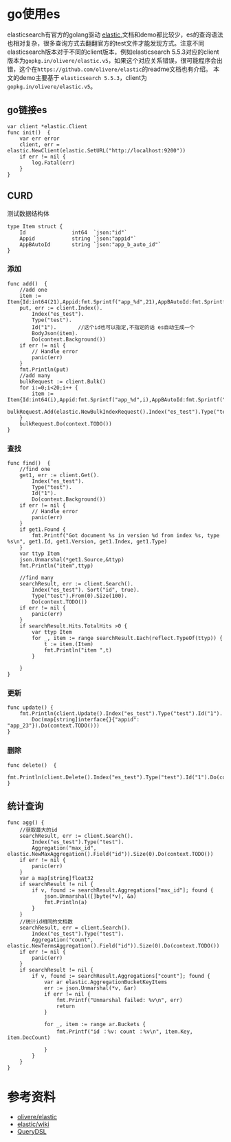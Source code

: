 # go使用es
elasticsearch有官方的golang驱动 [elastic](https://github.com/olivere/elastic),文档和demo都比较少，es的查询语法也相对复杂，很多查询方式去翻翻官方的test文件才能发现方式。注意不同elasticsearch版本对于不同的client版本，例如elasticsearch 5.5.3对应的client版本为`gopkg.in/olivere/elastic.v5`，如果这个对应关系错误，很可能程序会出错，这个在`https://github.com/olivere/elastic`的readme文档也有介绍。
本文的demo主要基于 `elasticsearch 5.5.3`，client为`gopkg.in/olivere/elastic.v5`。

## go链接es
```golang
var client *elastic.Client
func init()  {
	var err error
	client, err = elastic.NewClient(elastic.SetURL("http://localhost:9200"))
	if err != nil {
		log.Fatal(err)
	}
}
```

## CURD

测试数据结构体
```golang
type Item struct {
	Id               int64  `json:"id"`
	Appid            string `json:"appid"`
	AppBAutoId       string `json:"app_b_auto_id"`
}
```

### 添加
```golang
func add()  {
	//add one
	item := Item{Id:int64(21),Appid:fmt.Sprintf("app_%d",21),AppBAutoId:fmt.Sprintf("app_%d",21+200)}
	put, err := client.Index().
		Index("es_test").
		Type("test").
		Id("1").       //这个id也可以指定,不指定的话 es自动生成一个
		BodyJson(item).
		Do(context.Background())
	if err != nil {
		// Handle error
		panic(err)
	}
	fmt.Println(put)
	//add many
	bulkRequest := client.Bulk()
	for i:=0;i<20;i++ {
		item := Item{Id:int64(i),Appid:fmt.Sprintf("app_%d",i),AppBAutoId:fmt.Sprintf("app_%d",i+200)}
		bulkRequest.Add(elastic.NewBulkIndexRequest().Index("es_test").Type("test").Doc(item))
	}
	bulkRequest.Do(context.TODO())
}

```
### 查找
```golang
func find()  {
	//find one
	get1, err := client.Get().
		Index("es_test").
		Type("test").
		Id("1").
		Do(context.Background())
	if err != nil {
		// Handle error
		panic(err)
	}
	if get1.Found {
		fmt.Printf("Got document %s in version %d from index %s, type %s\n", get1.Id, get1.Version, get1.Index, get1.Type)
	}
	var ttyp Item
	json.Unmarshal(*get1.Source,&ttyp)
	fmt.Println("item",ttyp)

	//find many
	searchResult, err := client.Search().
		Index("es_test"). Sort("id", true).
		Type("test").From(0).Size(100).
		Do(context.TODO())
	if err != nil {
		panic(err)
	}
	if searchResult.Hits.TotalHits >0 {
		var ttyp Item
		for _, item := range searchResult.Each(reflect.TypeOf(ttyp)) {
			t := item.(Item)
			fmt.Println("item ",t)
		}

	}
}
```
### 更新
```golang
func update() {
	fmt.Println(client.Update().Index("es_test").Type("test").Id("1").
		Doc(map[string]interface{}{"appid": "app_23"}).Do(context.TODO()))
}
```
### 删除
```golang
func delete()  {
	fmt.Println(client.Delete().Index("es_test").Type("test").Id("1").Do(context.TODO()))
}

```
## 统计查询
```golang
func agg() {
	//获取最大的id
	searchResult, err := client.Search().
		Index("es_test").Type("test").
		Aggregation("max_id", elastic.NewMaxAggregation().Field("id")).Size(0).Do(context.TODO())
	if err != nil {
		panic(err)
	}
	var a map[string]float32
	if searchResult != nil {
		if v, found := searchResult.Aggregations["max_id"]; found {
			json.Unmarshal([]byte(*v), &a)
			fmt.Println(a)
		}
	}
	//统计id相同的文档数
	searchResult, err = client.Search().
		Index("es_test").Type("test").
		Aggregation("count", elastic.NewTermsAggregation().Field("id")).Size(0).Do(context.TODO())
	if err != nil {
		panic(err)
	}
	if searchResult != nil {
		if v, found := searchResult.Aggregations["count"]; found {
			var ar elastic.AggregationBucketKeyItems
			err := json.Unmarshal(*v, &ar)
			if err != nil {
				fmt.Printf("Unmarshal failed: %v\n", err)
				return
			}

			for _, item := range ar.Buckets {
				fmt.Printf("id ：%v: count ：%v\n", item.Key, item.DocCount)

			}
		}
	}
}
```
# 参考资料
- [olivere/elastic](https://github.com/olivere/elastic)
- [elastic/wiki](https://github.com/olivere/elastic/wiki)
- [QueryDSL](https://github.com/olivere/elastic/wiki/QueryDSL)